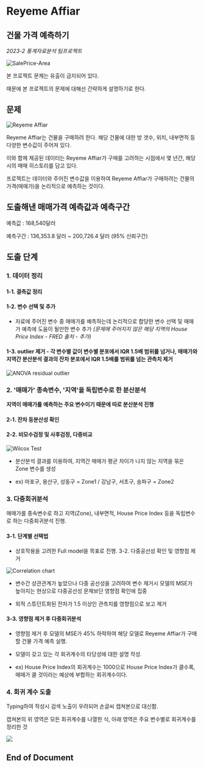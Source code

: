 # Reyeme Affiar

## 건물 가격 예측하기

*2023-2 통계자료분석 팀프로젝트*

![SalePrice-Area](./images/SalePrice-Area.png)

본 프로젝트 문제는 유출이 금지되어 있다.

때문에 본 프로젝트의 문제에 대해선 간략하게 설명하기로 한다.

## 문제

![Reyeme Affiar](./images/Reyeme_Affiar_cartoon.png)

Reyeme Affiar는 건물을 구매하려 한다. 해당 건물에 대한 방 갯수, 위치, 내부면적 등 다양한 변수값이 주어져 있다.

이와 함께 제공된 데이터는 Reyeme Affiar가 구매를 고려하는 시점에서 몇 년간, 해당 시의 매매 히스토리를 담고 있다.

프로젝트는 데이터와 주어진 변수값을 이용하여 Reyeme Affiar가 구매하려는 건물의 가격(매매가)을 논리적으로 예측하는 것이다.

## 도출해낸 매매가격 예측값과 예측구간


예측값 : 168,540달러

예측구간 : 136,353.8 달러 ~ 200,726.4 달러 (95% 신뢰구간)

## 도출 단계

### 1. 데이터 정리  
#### 1-1. 결측값 정리  
#### 1-2. 변수 선택 및 추가 
- 자료에 주어진 변수 중 매매가를 예측하는데 논리적으로 합당한 변수 선택 및 매매가 예측에 도움이 될만한 변수 추가 *(문제에 주어지지 않은 해당 지역의 House Price Index - FRED 출처 - 추가)*  
#### 1-3. outlier 제거 - 각 변수별 값이 변수별 분포에서 IQR 1.5배 범위를 넘거나, 매매가와 지역간 분산분석 결과의 잔차 분포에서 IQR 1.5배를 범위를 넘는 관측치 제거  

![ANOVA residual outlier](./images/outlier-ANOVA-residual.png)

### 2. '매매가' 종속변수, '지역'을 독립변수로 한 분산분석

**지역이 매매가를 예측하는 주요 변수이기 때문에 따로 분산분석 진행**    

#### 2-1. 잔차 등분산성 확인 
#### 2-2. 비모수검정 및 사후검정, 다중비교

![Wilcox Test](./images/wilcoxtest.png)

- 분산분석 결과를 이용하여, 지역간 매매가 평균 차이가 나지 않는 지역을 묶은 Zone 변수를 생성   

- ex) 마포구, 용산구, 성동구 = Zone1 / 강남구, 서초구, 송파구 = Zone2

### 3. **다중회귀분석**  

매매가를 종속변수로 하고 지역(Zone), 내부면적, House Price Index 등을 독립변수로 하는 다중회귀분석 진행.

#### 3-1. 단계별 선택법 
- 상호작용을 고려한 Full model을 목표로 진행.
    3-2. 다중공선성 확인 및 영향점 제거

![Correlation chart](./images/Correlation_chart.png)

- 변수간 상관관계가 높았으나 다중 공선성을 고려하여 변수 제거시 모델의 MSE가 높아지는 현상으로 다중공선성 문제보단 영향점 확인에 집중

- 외적 스튜던트화된 잔차가 1.5 이상인 관측치를 영향점으로 보고 제거

#### 3-3. 영향점 제거 후 다중회귀분석

- 영향점 제거 후 모델의 MSE가 45% 하락하여 해당 모델로 Reyeme Affiar가 구매할 건물 가격 예측 실행.
- 모델이 갖고 있는 각 회귀계수의 타당성에 대한 설명 작성. 
        
- ex) House Price Index의 회귀계수는 1000으로 House Price Index가 클수록, 매매가 클 것이라는 예상에 부합하는 회귀계수이다.

### 4. 회귀 계수 도출

Typing하여 작성시 검색 노출이 우려되어 손글씨 캡쳐본으로 대신함.

캡쳐본의 위 영역은 모든 회귀계수를 나열한 식, 아래 영역은 주요 변수별로 회귀계수를 정리한 것

![](./images/coefficient.jpeg)

## End of Document




